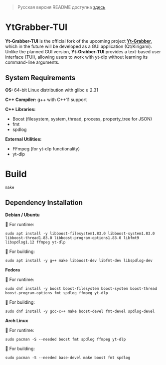 > Русская версия README доступна [здесь](README.ru.md)


# YtGrabber-TUI  

**Yt-Grabber-TUI** is the official fork of the upcoming project [**Yt-Grabber**](https://github.com/zheny-creator/YtGrabber), which in the future will be developed as a GUI application (Qt/Kirigami).  
Unlike the planned GUI version, **Yt-Grabber-TUI** provides a text-based user interface (TUI), allowing users to work with yt-dlp without learning its command-line arguments.  


## System Requirements

**OS:** 64-bit Linux distribution with glibc ≥ 2.31

**C++ Compiler:** g++ with C++11 support

**C++ Libraries:**

* Boost (filesystem, system, thread, process, property_tree for JSON)
* fmt
* spdlog

**External Utilities:**

* FFmpeg (for yt-dlp functionality)
* yt-dlp

# Build

```Shell
make
```

  ## Dependency Installation
 **Debian / Ubuntu**

🔹 For runtime:
```shell
sudo apt install -y libboost-filesystem1.83.0 libboost-system1.83.0 libboost-thread1.83.0 libboost-program-options1.83.0 libfmt9 libspdlog1.12 ffmpeg yt-dlp
```

🔹 For building:
```shell
sudo apt install -y g++ make libboost-dev libfmt-dev libspdlog-dev
```

 **Fedora**

🔹 For runtime:
```shell
sudo dnf install -y boost boost-filesystem boost-system boost-thread boost-program-options fmt spdlog ffmpeg yt-dlp
```

🔹 For building:
```shell
sudo dnf install -y gcc-c++ make boost-devel fmt-devel spdlog-devel
```

 **Arch Linux**

🔹 For runtime:
```shell
sudo pacman -S --needed boost fmt spdlog ffmpeg yt-dlp
```

🔹 For building:
```shell
sudo pacman -S --needed base-devel make boost fmt spdlog
```
